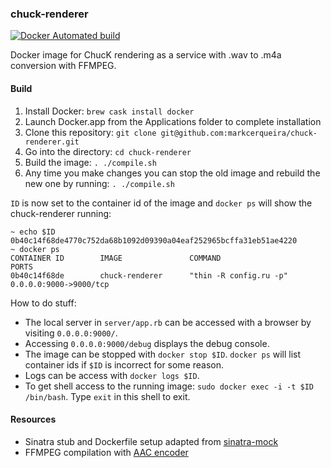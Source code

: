 ### chuck-renderer

[![Docker Automated build](https://img.shields.io/docker/automated/markcerqueira/chuck-renderer.svg?maxAge=2592000?style=plastic)](https://hub.docker.com/r/markcerqueira/chuck-renderer/)

Docker image for ChucK rendering as a service with .wav to .m4a conversion with FFMPEG.

#### Build

1. Install Docker: `brew cask install docker`
1. Launch Docker.app from the Applications folder to complete installation
1. Clone this repository: `git clone git@github.com:markcerqueira/chuck-renderer.git`
1. Go into the directory: `cd chuck-renderer`
1. Build the image: `. ./compile.sh`
1. Any time you make changes you can stop the old image and rebuild the new one by running: `. ./compile.sh`

`ID` is now set to the container id of the image and `docker ps` will show the chuck-renderer running:

	~ echo $ID
	0b40c14f68de4770c752da68b1092d09390a04eaf252965bcffa31eb51ae4220
	~ docker ps
	CONTAINER ID        IMAGE               COMMAND                   PORTS 
	0b40c14f68de        chuck-renderer      "thin -R config.ru -p"    0.0.0.0:9000->9000/tcp

How to do stuff: 

* The local server in `server/app.rb` can be accessed with a browser by visiting `0.0.0.0:9000/`.
* Accessing `0.0.0.0:9000/debug` displays the debug console.
* The image can be stopped with `docker stop $ID`. `docker ps` will list container ids if `$ID` is incorrect for some reason.
* Logs can be access with `docker logs $ID`.
* To get shell access to the running image: `sudo docker exec -i -t $ID /bin/bash`. Type `exit` in this shell to exit.

#### Resources

* Sinatra stub and Dockerfile setup adapted from [sinatra-mock][1]
* FFMPEG compilation with [AAC encoder][3]

[1]: https://github.com/thoom/sinatra-mock
[2]: https://blog.docker.com/2013/11/introducing-trusted-builds/
[3]: https://trac.ffmpeg.org/wiki/CompilationGuide/Quick/libfdk-aac